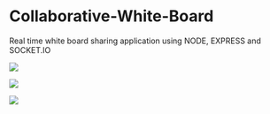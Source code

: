 # Collaborative-White-Board
Real time white board sharing application using NODE, EXPRESS and SOCKET.IO

![](Web%20capture_13-8-2022_155932_127.0.0.1.jpeg)

![](Web%20capture_13-8-2022_155932_127.0.0.1.jpeg)

![](Web%20capture_13-8-2022_155932_127.0.0.1.jpeg)
